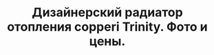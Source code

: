 ---
title: Дизайнерский радиатор отопления copperi Trinity. Фото и цены.
description: Купить дизайнерский радиатор отопления copperi Trinity в Москве. Цена и фото.
layout: product
permalink: /catalog/:name

header-color: "#e5e5e5"

model-title: "Trinity"
model-desc: "Три части и три разных цвета. Можно сделать градиент, чередовать черный матовый с черным глянцем или, прости господи, изобразить флаг какой-нибудь страны. Тескты никто не читает, поэтому мы сделаем вам скидку десять процентов, просто напомните нам об этом при заказе."

weight: 70
product: 1

features:
- "Материал: окрашенная сталь"
- "Цвет: три любых цвета по RAL"
- "Матовая или глянцевая окраска"
- "Подключение: боковое или нижнее"

related:
- plain-h
- frame-h
- duo-h
---